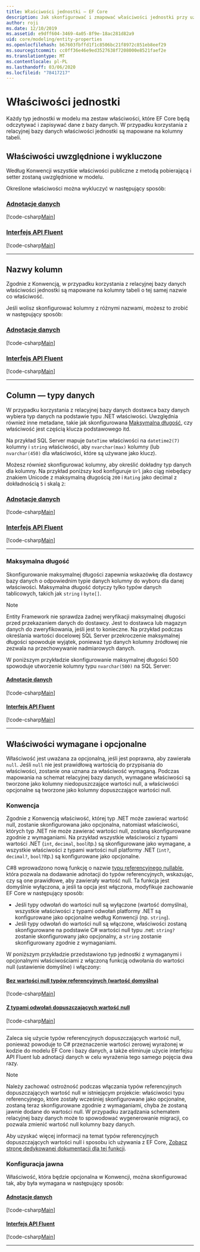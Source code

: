 ```yaml
---
title: Właściwości jednostki — EF Core
description: Jak skonfigurować i zmapować właściwości jednostki przy użyciu Entity Framework Core
author: roji
ms.date: 12/10/2019
ms.assetid: e9dff604-3469-4a05-8f9e-18ac281d82a9
uid: core/modeling/entity-properties
ms.openlocfilehash: b67603fbffd1f1c8506bc21f8972c851eb8eef29
ms.sourcegitcommit: cc0ff36e46e9ed3527638f7208000e8521faef2e
ms.translationtype: MT
ms.contentlocale: pl-PL
ms.lasthandoff: 03/06/2020
ms.locfileid: "78417217"
---
```

# <a name="entity-properties"></a>Właściwości jednostki

Każdy typ jednostki w modelu ma zestaw właściwości, które EF Core będą odczytywać i zapisywać dane z bazy danych. W przypadku korzystania z relacyjnej bazy danych właściwości jednostki są mapowane na kolumny tabeli.

## <a name="included-and-excluded-properties"></a>Właściwości uwzględnione i wykluczone

Według Konwencji wszystkie właściwości publiczne z metodą pobierającą i setter zostaną uwzględnione w modelu.

Określone właściwości można wykluczyć w następujący sposób:

### <a name="data-annotations"></a>[Adnotacje danych](#tab/data-annotations)

[!code-csharp[Main](../../../samples/core/Modeling/DataAnnotations/IgnoreProperty.cs?name=IgnoreProperty&highlight=6)]

### <a name="fluent-api"></a>[Interfejs API Fluent](#tab/fluent-api)

[!code-csharp[Main](../../../samples/core/Modeling/FluentAPI/IgnoreProperty.cs?name=IgnoreProperty&highlight=3,4)]

***

## <a name="column-names"></a>Nazwy kolumn

Zgodnie z Konwencją, w przypadku korzystania z relacyjnej bazy danych właściwości jednostki są mapowane na kolumny tabeli o tej samej nazwie co właściwość.

Jeśli wolisz skonfigurować kolumny z różnymi nazwami, możesz to zrobić w następujący sposób:

### <a name="data-annotations"></a>[Adnotacje danych](#tab/data-annotations)

[!code-csharp[Main](../../../samples/core/Modeling/DataAnnotations/ColumnName.cs?Name=ColumnName&highlight=3)]

### <a name="fluent-api"></a>[Interfejs API Fluent](#tab/fluent-api)

[!code-csharp[Main](../../../samples/core/Modeling/FluentAPI/ColumnName.cs?Name=ColumnName&highlight=3-5)]

***

## <a name="column-data-types"></a>Column — typy danych

W przypadku korzystania z relacyjnej bazy danych dostawca bazy danych wybiera typ danych na podstawie typu .NET właściwości. Uwzględnia również inne metadane, takie jak skonfigurowana [Maksymalna długość](#maximum-length), czy właściwość jest częścią klucza podstawowego itd.

Na przykład SQL Server mapuje `DateTime` właściwości na `datetime2(7)` kolumny i `string` właściwości, aby `nvarchar(max)` kolumny (lub `nvarchar(450)` dla właściwości, które są używane jako klucz).

Możesz również skonfigurować kolumny, aby określić dokładny typ danych dla kolumny. Na przykład poniższy kod konfiguruje `Url` jako ciąg niebędący znakiem Unicode z maksymalną długością `200` i `Rating` jako decimal z dokładnością `5` i skalą `2`:

### <a name="data-annotations"></a>[Adnotacje danych](#tab/data-annotations)

[!code-csharp[Main](../../../samples/core/Modeling/DataAnnotations/ColumnDataType.cs?name=ColumnDataType&highlight=4,6)]

### <a name="fluent-api"></a>[Interfejs API Fluent](#tab/fluent-api)

[!code-csharp[Main](../../../samples/core/Modeling/FluentAPI/ColumnDataType.cs?name=ColumnDataType&highlight=5-6)]

***

### <a name="maximum-length"></a>Maksymalna długość

Skonfigurowanie maksymalnej długości zapewnia wskazówkę dla dostawcy bazy danych o odpowiednim typie danych kolumny do wyboru dla danej właściwości. Maksymalna długość dotyczy tylko typów danych tablicowych, takich jak `string` i `byte[]`.

> [!NOTE]
> Entity Framework nie sprawdza żadnej weryfikacji maksymalnej długości przed przekazaniem danych do dostawcy. Jest to dostawca lub magazyn danych do zweryfikowania, jeśli jest to konieczne. Na przykład podczas określania wartości docelowej SQL Server przekroczenie maksymalnej długości spowoduje wyjątek, ponieważ typ danych kolumny źródłowej nie zezwala na przechowywanie nadmiarowych danych.

W poniższym przykładzie skonfigurowanie maksymalnej długości 500 spowoduje utworzenie kolumny typu `nvarchar(500)` na SQL Server:

#### <a name="data-annotations"></a>[Adnotacje danych](#tab/data-annotations)

[!code-csharp[Main](../../../samples/core/Modeling/DataAnnotations/MaxLength.cs?name=MaxLength&highlight=4)]

#### <a name="fluent-api"></a>[Interfejs API Fluent](#tab/fluent-api)

[!code-csharp[Main](../../../samples/core/Modeling/FluentAPI/MaxLength.cs?name=MaxLength&highlight=3-5)]

***

## <a name="required-and-optional-properties"></a>Właściwości wymagane i opcjonalne

Właściwość jest uważana za opcjonalną, jeśli jest poprawna, aby zawierała `null`. Jeśli `null` nie jest prawidłową wartością do przypisania do właściwości, zostanie ona uznana za właściwość wymaganą. Podczas mapowania na schemat relacyjnej bazy danych, wymagane właściwości są tworzone jako kolumny niedopuszczające wartości null, a właściwości opcjonalne są tworzone jako kolumny dopuszczające wartości null.

### <a name="conventions"></a>Konwencja

Zgodnie z Konwencją właściwość, której typ .NET może zawierać wartość null, zostanie skonfigurowana jako opcjonalna, natomiast właściwości, których typ .NET nie może zawierać wartości null, zostaną skonfigurowane zgodnie z wymaganiami. Na przykład wszystkie właściwości z typami wartości .NET (`int`, `decimal`, `bool`itp.) są skonfigurowane jako wymagane, a wszystkie właściwości z typami wartości null platformy .NET (`int?`, `decimal?`, `bool?`itp.) są konfigurowane jako opcjonalne.

C#8 wprowadzono nową funkcję o nazwie [typu referencyjnego nullable](/dotnet/csharp/tutorials/nullable-reference-types), która pozwala na dodawanie adnotacji do typów referencyjnych, wskazując, czy są one prawidłowe, aby zawierały wartość null. Ta funkcja jest domyślnie wyłączona, a jeśli ta opcja jest włączona, modyfikuje zachowanie EF Core w następujący sposób:

* Jeśli typy odwołań do wartości null są wyłączone (wartość domyślna), wszystkie właściwości z typami odwołań platformy .NET są konfigurowane jako opcjonalne według Konwencji (np. `string`).
* Jeśli typy odwołań do wartości null są włączone, właściwości zostaną skonfigurowane na podstawie C# wartości null typu .net: `string?` zostanie skonfigurowany jako opcjonalny, a `string` zostanie skonfigurowany zgodnie z wymaganiami.

W poniższym przykładzie przedstawiono typ jednostki z wymaganymi i opcjonalnymi właściwościami z włączoną funkcją odwołania do wartości null (ustawienie domyślne) i włączony:

#### <a name="without-nullable-reference-types-default"></a>[Bez wartości null typów referencyjnych (wartość domyślna)](#tab/without-nrt)

[!code-csharp[Main](../../../samples/core/Miscellaneous/NullableReferenceTypes/CustomerWithoutNullableReferenceTypes.cs?name=Customer&highlight=4-8)]

#### <a name="with-nullable-reference-types"></a>[Z typami odwołań dopuszczających wartość null](#tab/with-nrt)

[!code-csharp[Main](../../../samples/core/Miscellaneous/NullableReferenceTypes/Customer.cs?name=Customer&highlight=4-6)]

***

Zaleca się użycie typów referencyjnych dopuszczających wartość null, ponieważ powoduje to C# przeznaczenie wartości zerowej wyrażonej w kodzie do modelu EF Core i bazy danych, a także eliminuje użycie interfejsu API Fluent lub adnotacji danych w celu wyrażenia tego samego pojęcia dwa razy.

> [!NOTE]
> Należy zachować ostrożność podczas włączania typów referencyjnych dopuszczających wartość null w istniejącym projekcie: właściwości typu referencyjnego, które zostały wcześniej skonfigurowane jako opcjonalne, zostaną teraz skonfigurowane zgodnie z wymaganiami, chyba że zostaną jawnie dodane do wartości null. W przypadku zarządzania schematem relacyjnej bazy danych może to spowodować wygenerowanie migracji, co pozwala zmienić wartość null kolumny bazy danych.

Aby uzyskać więcej informacji na temat typów referencyjnych dopuszczających wartości null i sposobu ich używania z EF Core, [Zobacz stronę dedykowanej dokumentacji dla tej funkcji](xref:core/miscellaneous/nullable-reference-types).

### <a name="explicit-configuration"></a>Konfiguracja jawna

Właściwość, która będzie opcjonalna w Konwencji, można skonfigurować tak, aby była wymagana w następujący sposób:

#### <a name="data-annotations"></a>[Adnotacje danych](#tab/data-annotations)

[!code-csharp[Main](../../../samples/core/Modeling/DataAnnotations/Required.cs?name=Required&highlight=4)]

#### <a name="fluent-api"></a>[Interfejs API Fluent](#tab/fluent-api)

[!code-csharp[Main](../../../samples/core/Modeling/FluentAPI/Required.cs?name=Required&highlight=3-5)]

***
